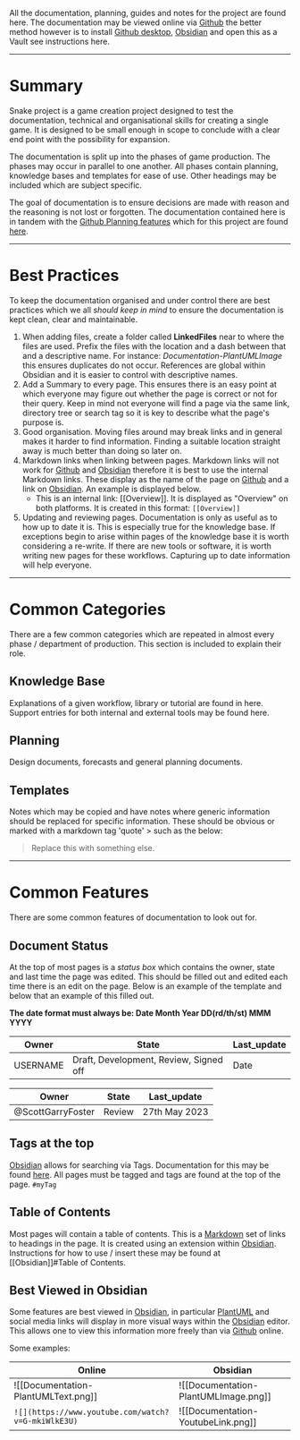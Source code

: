 All the documentation, planning, guides and notes for the project are found here. The documentation may be viewed online via [Github](https://github.com/ScottGarryFoster/PROJECT-Snake/blob/main/SnakeGameDocumentation) the better method however is to install [Github desktop](https://desktop.github.com/), [Obsidian](https://obsidian.md/) and open this as a Vault see instructions here.

---
# Summary
Snake project is a game creation project designed to test the documentation, technical and organisational skills for creating a single game. It is designed to be small enough in scope to conclude with a clear end point with the possibility for expansion.

The documentation is split up into the phases of game production. The phases may occur in parallel to one another. All phases contain planning, knowledge bases and templates for ease of use. Other headings may be included which are subject specific.

The goal of documentation is to ensure decisions are made with reason and the reasoning is not lost or forgotten. The documentation contained here is in tandem with the [Github Planning features](https://github.com/features/issues) which for this project are found [here](https://github.com/ScottGarryFoster/PROJECT-Snake/projects?query=is%3Aopen).

---
# Best Practices
To keep the documentation organised and under control there are best practices which we all *should keep in mind* to ensure the documentation is kept clean, clear and maintainable.

1. When adding files, create a folder called **LinkedFiles** near to where the files are used. Prefix the files with the location and a dash between that and a descriptive name. For instance: *Documentation-PlantUMLImage* this ensures duplicates do not occur. References are global within Obsidian and it is easier to control with descriptive names.
2. Add a Summary to every page. This ensures there is an easy point at which everyone may figure out whether the page is correct or not for their query. Keep in mind not everyone will find a page via the same link, directory tree or search tag so it is key to describe what the page's purpose is.
3. Good organisation. Moving files around may break links and in general makes it harder to find information. Finding a suitable location straight away is much better than doing so later on.
4. Markdown links when linking between pages. Markdown links will not work for [Github](https://github.com/) and [Obsidian](https://obsidian.md/) therefore it is best to use the internal Markdown links. These display as the name of the page on [Github](https://github.com/) and a link on [Obsidian](https://obsidian.md/). An example is displayed below.
	* This is an internal link: [[Overview]]. It is displayed as "Overview" on both platforms. It is created in this format:  `[[Overview]]`
5. Updating and reviewing pages. Documentation is only as useful as to how up to date it is. This is especially true for the knowledge base. If exceptions begin to arise within pages of the knowledge base it is worth considering a re-write. If there are new tools or software, it is worth writing new pages for these workflows. Capturing up to date information will help everyone.

---
# Common Categories
There are a few common categories which are repeated in almost every phase / department of production. This section is included to explain their role.

## Knowledge Base
Explanations of a given workflow, library or tutorial are found in here. Support entries for both internal and external tools may be found here.

## Planning
Design documents, forecasts and general planning documents.

## Templates
Notes which may be copied and have notes where generic information should be replaced for specific information. These should be obvious or marked with a markdown tag 'quote' > such as the below:
>Replace this with something else.

---
# Common Features
There are some common features of documentation to look out for.

## Document Status
At the top of most pages is a *status box* which contains the owner, state and last time the page was edited. This should be filled out and edited each time there is an edit on the page. Below is an example of the template and below that an example of this filled out.

**The date format must always be: Date Month Year DD(rd/th/st) MMM YYYY**

|Owner|State|Last_update|
|--|--|--|
|USERNAME|Draft, Development, Review, Signed off|Date|

|Owner|State|Last_update|
|--|--|--|
|@ScottGarryFoster|Review|27th May 2023|

## Tags at the top
[Obsidian](https://obsidian.md/) allows for searching via Tags. Documentation for this may be found [here](https://help.obsidian.md/Editing+and+formatting/Tags). All pages must be tagged and tags are found at the top of the page.
`#myTag`

## Table of Contents
Most pages will contain a table of contents. This is a [Markdown](https://www.markdownguide.org/cheat-sheet/) set of links to headings in the page. It is created using an extension within [Obsidian](https://obsidian.md/). Instructions for how to use / insert these may be found at [[Obsidian]]#Table of Contents. 

## Best Viewed in Obsidian
Some features are best viewed in [Obsidian](https://obsidian.md/), in particular [PlantUML](https://plantuml.com/) and social media links will display in more visual ways within the [Obsidian](https://obsidian.md/) editor. This allows one to view this information more freely than via [Github](https://github.com/) online.

Some examples:

|Online|Obsidian|
|---|---|
| ![[Documentation-PlantUMLText.png]] | ![[Documentation-PlantUMLImage.png]]|
|`![](https://www.youtube.com/watch?v=G-mkiWlkE3U)`| ![[Documentation-YoutubeLink.png]] |
